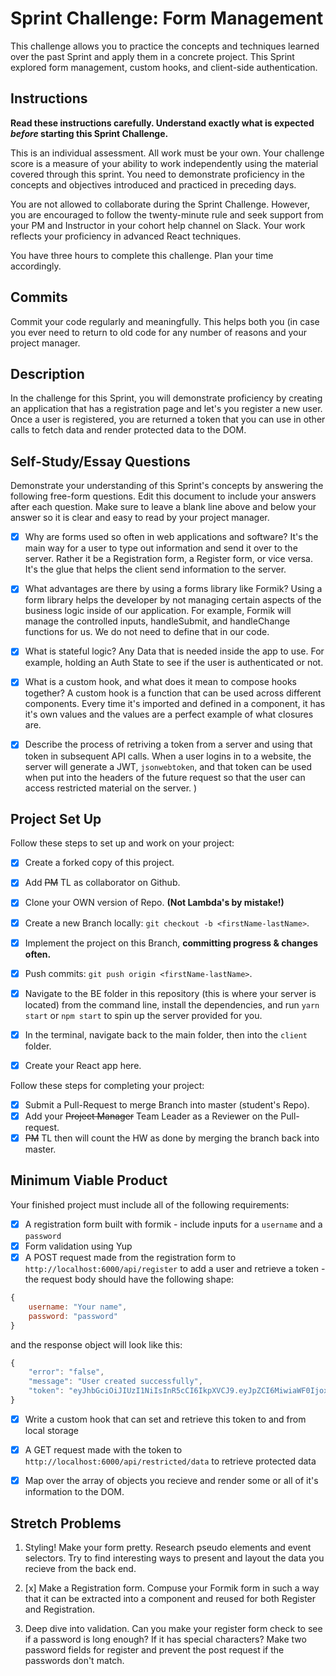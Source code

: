 # Sprint Challenge: Form Management

This challenge allows you to practice the concepts and techniques learned over the past Sprint and apply them in a concrete project. This Sprint explored form management, custom hooks, and client-side authentication.

## Instructions

**Read these instructions carefully. Understand exactly what is expected _before_ starting this Sprint Challenge.**

This is an individual assessment. All work must be your own. Your challenge score is a measure of your ability to work independently using the material covered through this sprint. You need to demonstrate proficiency in the concepts and objectives introduced and practiced in preceding days.

You are not allowed to collaborate during the Sprint Challenge. However, you are encouraged to follow the twenty-minute rule and seek support from your PM and Instructor in your cohort help channel on Slack. Your work reflects your proficiency in advanced React techniques.

You have three hours to complete this challenge. Plan your time accordingly.

## Commits

Commit your code regularly and meaningfully. This helps both you (in case you ever need to return to old code for any number of reasons and your project manager.

## Description

In the challenge for this Sprint, you will demonstrate proficiency by creating an application that has a registration page and let's you register a new user. Once a user is registered, you are returned a token that you can use in other calls to fetch data and render protected data to the DOM.

## Self-Study/Essay Questions

Demonstrate your understanding of this Sprint's concepts by answering the following free-form questions. Edit this document to include your answers after each question. Make sure to leave a blank line above and below your answer so it is clear and easy to read by your project manager.

- [x] Why are forms used so often in web applications and software?  It's the main way for a user to type out information and send it over to the server.  Rather it be a Registration form, a Register form, or vice versa.  It's the glue that helps the client send information to the server.

- [x] What advantages are there by using a forms library like Formik?  Using a form library helps the developer by not managing certain aspects of the business logic inside of our application.  For example, Formik will manage the controlled inputs, handleSubmit, and handleChange functions for us.  We do not need to define that in our code.  

- [x] What is stateful logic?  Any Data that is needed inside the app to use.  For example, holding an Auth State to see if the user is authenticated or not.

- [x] What is a custom hook, and what does it mean to compose hooks together?  A custom hook is a function that can be used across different components.  Every time it's imported and defined in a component, it has it's own values and the values are a perfect example of what closures are.

- [x] Describe the process of retriving a token from a server and using that token in subsequent API calls.  When a user logins in to a website, the server will generate a JWT, `jsonwebtoken`, and that token can be used when put into the headers of the future request so that the user can access restricted material on the server. )

## Project Set Up

Follow these steps to set up and work on your project:

- [x] Create a forked copy of this project.
- [x] Add ~~PM~~ TL as collaborator on Github.
- [x] Clone your OWN version of Repo. **(Not Lambda's by mistake!)**
- [x] Create a new Branch locally: `git checkout -b <firstName-lastName>`.

- [x] Implement the project on this Branch, **committing progress & changes often.**
- [x] Push commits: `git push origin <firstName-lastName>`.
- [x] Navigate to the BE folder in this repository (this is where your server is located) from the command line, install the dependencies, and run `yarn start` or `npm start` to spin up the server provided for you.
- [x] In the terminal, navigate back to the main folder, then into the `client` folder.
- [x] Create your React app here.

Follow these steps for completing your project:

- [x] Submit a Pull-Request to merge <firstName-lastName> Branch into master (student's Repo).
- [x] Add your ~~Project Manager~~ Team Leader as a Reviewer on the Pull-request.
- [x] ~~PM~~ TL then will count the HW as done by merging the branch back into master.

## Minimum Viable Product

Your finished project must include all of the following requirements:

- [x] A registration form built with formik - include inputs for a `username` and a `password`
- [x] Form validation using Yup
- [x] A POST request made from the registration form to `http://localhost:6000/api/register` to add a user and retrieve a token - the request body should have the following shape:

```js
{
    username: "Your name",
    password: "password"
}
```

and the response object will look like this:

```js
{
    "error": "false",
    "message": "User created successfully",
    "token": "eyJhbGciOiJIUzI1NiIsInR5cCI6IkpXVCJ9.eyJpZCI6MiwiaWF0IjoxNTYzNDc2NTc0LCJleHAiOjE1NjM0ODAxNzR9.pIkjFgRRbrrg8j38YGiWpMlw0wgTWRfZmIIMAeFLQcw"
}
```

- [x] Write a custom hook that can set and retrieve this token to and from local storage

- [x] A GET request made with the token to `http://localhost:6000/api/restricted/data` to retrieve protected data

- [x] Map over the array of objects you recieve and render some or all of it's information to the DOM.

## Stretch Problems

1. Styling! Make your form pretty. Research pseudo elements and event selectors. Try to find interesting ways to present and layout the data you recieve from the back end.

1. [x] Make a Registration form. Compuse your Formik form in such a way that it can be extracted into a component and reused for both Register and Registration.

1. Deep dive into validation. Can you make your register form check to see if a password is long enough? If it has special characters? Make two password fields for register and prevent the post request if the passwords don't match.
